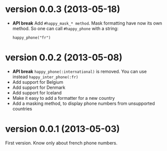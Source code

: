 version 0.0.3 (2013-05-18)
==========================

* **API break** Add `#happy_mask_* method`.
	Mask formatting have now its own method. So one can call `#happy_phone`
	with a string:

      happy_phone("fr")


version 0.0.2 (2013-05-08)
==========================

* **API break** `happy_phone(:international)` is removed. You can use
  instead `happy_inter_phone(:fr)`
* Add support for Belgium
* Add support for Denmark
* Add support for Iceland
* Make it easy to add a formatter for a new country
* Add a masking method, to display phone numbers from unsupported countries


version 0.0.1 (2013-05-03)
==========================

First version. Know only about french phone numbers.

